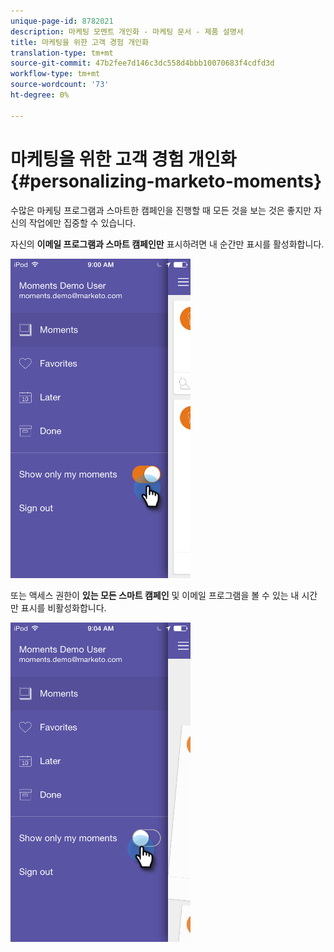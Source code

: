 ```yaml
---
unique-page-id: 8782021
description: 마케팅 모멘트 개인화 - 마케팅 문서 - 제품 설명서
title: 마케팅을 위한 고객 경험 개인화
translation-type: tm+mt
source-git-commit: 47b2fee7d146c3dc558d4bbb10070683f4cdfd3d
workflow-type: tm+mt
source-wordcount: '73'
ht-degree: 0%

---
```



# 마케팅을 위한 고객 경험 개인화 {#personalizing-marketo-moments}

수많은 마케팅 프로그램과 스마트한 캠페인을 진행할 때 모든 것을 보는 것은 좋지만 자신의 작업에만 집중할 수 있습니다.

자신의 **이메일 프로그램과 스마트 캠페인만** 표시하려면 내 순간만 표시를 활성화합니다.

![](assets/image2015-7-16-15-3a53-3a24.png)

또는 액세스 권한이 **있는 모든 스마트 캠페인** 및 이메일 프로그램을 볼 수 있는 내 시간만 표시를 비활성화합니다.

![](assets/image2015-7-16-15-3a55-3a29.png)

